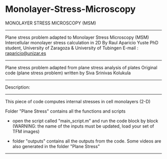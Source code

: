 # Monolayer-Stress-Microscopy
MONOLAYER STRESS MICROSCOPY (MSM)
__________________________________________________________________________________
Plane stress problem adapted to Monolayer Stress Microscopy (MSM)
Intercellular monolayer stress calculation in 2D
By Raul Aparicio Yuste
PhD student, University of Zaragoza & University of Tubingen
E-mail : raparicio@unizar.es
___________________________________________________________________________________
Plane stress problem adapted from plane stress analysis of plates
Original code (plane stress problem) written by Siva Srinivas Kolukula
___________________________________________________________________________________
Description:
_____________
This piece of code computes internal stresses in cell monolayers (2-D)

Folder "Plane Stress" contains all the functions and scripts

- open the script called "main_script.m" and run the code block by block
  (WARNING: the name of the inputs must be updated, load your set of TFM images)

- folder "outputs" contains all the outputs from the code. Some videos are also 
  generated in the folder "Plane Stress"
__________________________________________________

